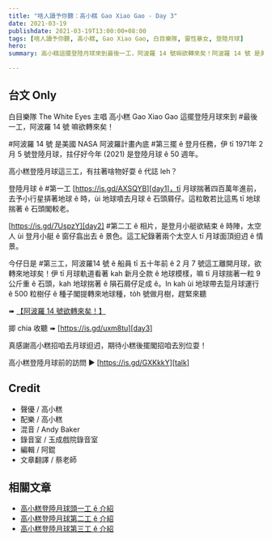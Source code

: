 ```yaml
---
title: "啥人讀予你聽：高小糕 Gao Xiao Gao - Day 3"
date: 2021-03-19
publishdate: 2021-03-19T13:00:00+08:00
tags: [啥人讀予你聽, 高小糕, Gao Xiao Gao, 白目樂隊, 靈性暴女, 登陸月球]
hero:
summary: 高小糕這擺登陸月球來到最後一工，阿波羅 14 號嘛欲轉來矣！阿波羅 14 號 是美國 NASA 阿波羅計畫內底第三擺 ê 登月任務，伊 tī 1971年 2 月 5 號登陸月球，拄仔好今年 (2021) 是登陸月球 ê 50 週年。

---
```




## 台文 Only

白目樂隊 The White Eyes 主唱 高小糕 Gao Xiao Gao 這擺登陸月球來到 #最後一工，阿波羅 14 號 嘛欲轉來矣！

\#阿波羅 14 號 是美國 NASA 阿波羅計畫內底 #第三擺 ê 登月任務，伊 tī 1971年 2 月 5 號登陸月球，拄仔好今年 (2021) 是登陸月球 ê 50 週年。

高小糕登陸月球這三工，有拄著啥物好耍 ê 代誌 leh？

登陸月球 ê #第一工  [https://is.gd/AXSQYB][day1]，tī 月球揣著四百萬年進前，去予小行星挵著地球 ê 時，ùi 地球噴去月球 ê 石頭屑仔。這粒敢若比這馬 tī 地球揣著 ê 石頭閣較老。

[https://is.gd/7UspzY][day2] #第二工 ê 相片，是登月小艇欲結束 ê 時陣，太空人 ùi 登月小艇 ê 窗仔翕出去 ê 景色。這工紀錄著兩个太空人 tī 月球面頂𨑨迌 ê 情景。

今仔日是 #第三工，阿波羅14 號 ê 船員 tī 五十年前 ê 2 月 7 號這工離開月球，欲轉來地球矣！伊 tī 月球軌道看著 kah 新月仝款 ê 地球模樣，嘛 tī 月球揣著一粒 9 公斤重 ê 石頭，kah 地球揣著 ê 隕石屑仔足成 ê。In kah ùi 地球帶去踅月球運行 ê 500 粒樹仔 ê 種子閣提轉來地球種，to̍h 號做月樹，趕緊來聽

➠ [【阿波羅 14 號欲轉來矣！】][article3]

揤 chia 收聽 ➠  [https://is.gd/uxm8tu][day3]

真感謝高小糕招咱去月球𨑨迌，期待小糕後擺閣招咱去別位耍！

高小糕登陸月球前的訪問 ▶ [https://is.gd/GXKkkY][talk]


## Credit

- 聲優 / 高小糕
- 配樂 / 高小糕
- 混音 / Andy Baker
- 錄音室 / 玉成戲院錄音室
- 編輯 / 阿錕
- 文章翻譯 / 蔡老師

## 相關文章

- [高小糕登陸月球頭一工 ê 介紹][intro1]
- [高小糕登陸月球第二工 ê 介紹][intro2]
- [高小糕登陸月球第三工 ê 介紹][intro3]





[talk]: https://is.gd/GXKkkY
[day1]: https://is.gd/AXSQYB
[article1]: https://apod.tw/daily/20210203/
[day2]: https://is.gd/7UspzY
[article2]: https://apod.tw/daily/20210204/
[day3]: https://is.gd/uxm8tu
[article3]: https://apod.tw/daily/20210205/
[intro1]: https://apod.tw/bonus/gaoxiaogao-day1/
[intro2]: https://apod.tw/bonus/gaoxiaogao-day2/
[intro3]: https://apod.tw/bonus/gaoxiaogao-day3/
